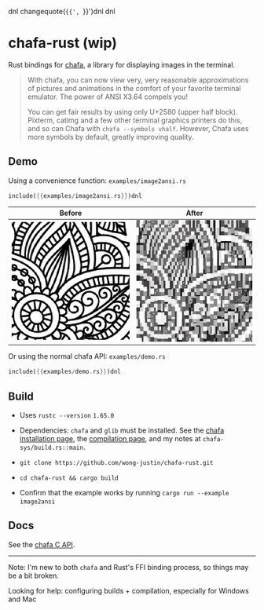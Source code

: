 dnl <!-- this template uses some m4 macros -->
changequote(`{{', `}}')dnl
dnl
# chafa-rust (wip)

Rust bindings for [chafa](https://github.com/hpjansson/chafa), a library for displaying images in the terminal.

> With chafa, you can now view very, very reasonable approximations of pictures and animations in the comfort of your favorite terminal emulator. The power of ANSI X3.64 compels you!
> 
> You can get fair results by using only U+2580 (upper half block). Pixterm, catimg and a few other terminal graphics printers do this, and so can Chafa with `chafa --symbols vhalf`. However, Chafa uses more symbols by default, greatly improving quality.

## Demo

Using a convenience function: `examples/image2ansi.rs`

```rust
include({{examples/image2ansi.rs}})dnl
```

| Before                                       | After                                                               |
|----------------------------------------------|---------------------------------------------------------------------|
| ![original flowery image](examples/test.png) | ![flowery image displayed in terminal](examples/output_capture.png) |

Or using the normal chafa API: `examples/demo.rs`

```rust
include({{examples/demo.rs}})dnl
```

## Build

- Uses `rustc --version` `1.65.0`

- Dependencies: `chafa` and `glib` must be installed. See the [chafa installation page](https://hpjansson.org/chafa/download/), the [compilation page](https://hpjansson.org/chafa/ref/chafa-building.html), and my notes at `chafa-sys/build.rs::main`.

- `git clone https://github.com/wong-justin/chafa-rust.git`

- `cd chafa-rust && cargo build`

- Confirm that the example works by running `cargo run --example image2ansi`

## Docs

See the [chafa C API](https://hpjansson.org/chafa/ref/index.html).

---

Note: I'm new to both `chafa` and Rust's FFI binding process, so things may be a bit broken.

Looking for help: configuring builds + compilation, especially for Windows and Mac

